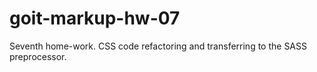 # goit-markup-hw-07
Seventh home-work. CSS code refactoring and transferring to the SASS preprocessor.
